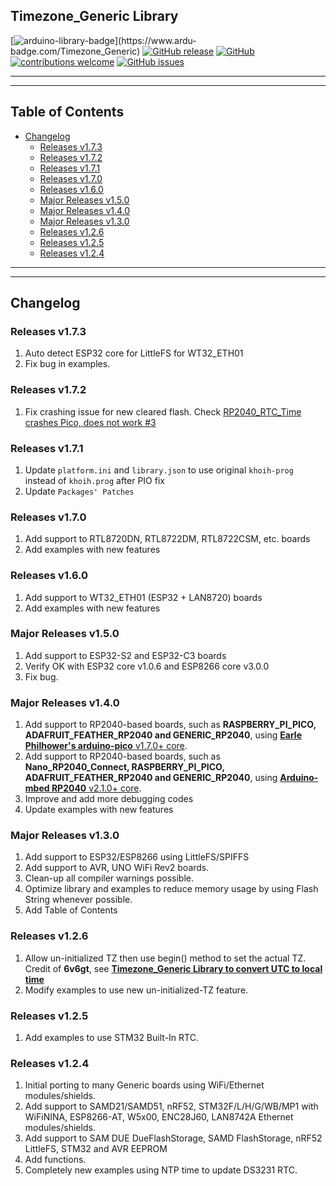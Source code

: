 ## Timezone_Generic Library

[![arduino-library-badge](https://www.ardu-badge.com/badge/Timezone_Generic.svg?)](https://www.ardu-badge.com/Timezone_Generic)
[![GitHub release](https://img.shields.io/github/release/khoih-prog/Timezone_Generic.svg)](https://github.com/khoih-prog/Timezone_Generic/releases)
[![GitHub](https://img.shields.io/github/license/mashape/apistatus.svg)](https://github.com/khoih-prog/Timezone_Generic/blob/main/LICENSE)
[![contributions welcome](https://img.shields.io/badge/contributions-welcome-brightgreen.svg?style=flat)](#Contributing)
[![GitHub issues](https://img.shields.io/github/issues/khoih-prog/Timezone_Generic.svg)](http://github.com/khoih-prog/Timezone_Generic/issues)

---
---

## Table of Contents

* [Changelog](#changelog)
  * [Releases v1.7.3](#releases-v173)
  * [Releases v1.7.2](#releases-v172)
  * [Releases v1.7.1](#releases-v171)
  * [Releases v1.7.0](#releases-v170)
  * [Releases v1.6.0](#releases-v160)
  * [Major Releases v1.5.0](#major-releases-v150)
  * [Major Releases v1.4.0](#major-releases-v140)
  * [Major Releases v1.3.0](#major-releases-v130)
  * [Releases v1.2.6](#releases-v126)
  * [Releases v1.2.5](#releases-v125)
  * [Releases v1.2.4](#releases-v124)

---
---

## Changelog

### Releases v1.7.3

1. Auto detect ESP32 core for LittleFS for WT32_ETH01
2. Fix bug in examples.

### Releases v1.7.2

1. Fix crashing issue for new cleared flash. Check [RP2040_RTC_Time crashes Pico, does not work #3](https://github.com/khoih-prog/RP2040_RTC/issues/3)

### Releases v1.7.1

1. Update `platform.ini` and `library.json` to use original `khoih-prog` instead of `khoih.prog` after PIO fix
2. Update `Packages' Patches`

### Releases v1.7.0

1. Add support to RTL8720DN, RTL8722DM, RTL8722CSM, etc. boards
2. Add examples with new features

### Releases v1.6.0

1. Add support to WT32_ETH01 (ESP32 + LAN8720) boards
2. Add examples with new features

### Major Releases v1.5.0

1. Add support to ESP32-S2 and ESP32-C3 boards
2. Verify OK with ESP32 core v1.0.6 and ESP8266 core v3.0.0
3. Fix bug.


### Major Releases v1.4.0

1. Add support to RP2040-based boards, such as **RASPBERRY_PI_PICO, ADAFRUIT_FEATHER_RP2040 and GENERIC_RP2040**, using [**Earle Philhower's arduino-pico** v1.7.0+ core](https://github.com/earlephilhower/arduino-pico).
2. Add support to RP2040-based boards, such as **Nano_RP2040_Connect, RASPBERRY_PI_PICO, ADAFRUIT_FEATHER_RP2040 and GENERIC_RP2040**, using [**Arduino-mbed RP2040** v2.1.0+ core](https://github.com/arduino/ArduinoCore-mbed).
3. Improve and add more debugging codes
4. Update examples with new features


###  Major Releases v1.3.0

1. Add support to ESP32/ESP8266 using LittleFS/SPIFFS
2. Add support to AVR, UNO WiFi Rev2 boards.
3. Clean-up all compiler warnings possible.
4. Optimize library and examples to reduce memory usage by using Flash String whenever possible.
5. Add Table of Contents

### Releases v1.2.6

1. Allow un-initialized TZ then use begin() method to set the actual TZ. Credit of **6v6gt**, see [**Timezone_Generic Library to convert UTC to local time**](https://forum.arduino.cc/index.php?topic=711259)
2. Modify examples to use new un-initialized-TZ feature.

### Releases v1.2.5

1. Add examples to use STM32 Built-In RTC.

### Releases v1.2.4

1. Initial porting to many Generic boards using WiFi/Ethernet modules/shields.
2. Add support to SAMD21/SAMD51, nRF52, STM32F/L/H/G/WB/MP1 with WiFiNINA, ESP8266-AT, W5x00, ENC28J60, LAN8742A Ethernet modules/shields.
3. Add support to SAM DUE DueFlashStorage, SAMD FlashStorage, nRF52 LittleFS, STM32 and AVR EEPROM
4. Add functions.
5. Completely new examples using NTP time to update DS3231 RTC.


